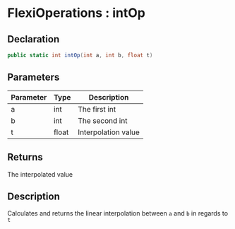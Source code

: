 # FlexiOperations : intOp
## Declaration
```cs
public static int intOp(int a, int b, float t)
```

## Parameters
| Parameter | Type | Description |
| - | - | - |
| a | int | The first int |
| b | int | The second int |
| t | float | Interpolation value |

## Returns
The interpolated value

## Description
Calculates and returns the linear interpolation between `a` and `b` in regards to `t`

